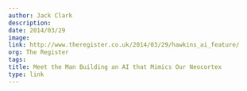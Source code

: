 ```yaml
---
author: Jack Clark
description:
date: 2014/03/29
image:
link: http://www.theregister.co.uk/2014/03/29/hawkins_ai_feature/
org: The Register
tags:
title: Meet the Man Building an AI that Mimics Our Neocortex
type: link
---
```

